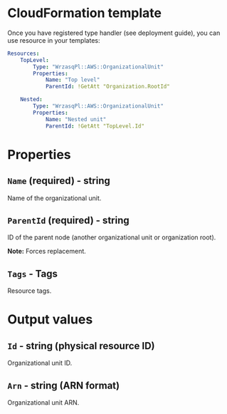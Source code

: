 <!---
# This file is part of the pl.wrzasq.cform.
#
# @license http://mit-license.org/ The MIT license
# @copyright 2021 © by Rafał Wrzeszcz - Wrzasq.pl.
-->

# CloudFormation template

Once you have registered type handler (see deployment guide), you can use resource in your templates:

```yaml
Resources:
    TopLevel:
        Type: "WrzasqPl::AWS::OrganizationalUnit"
        Properties:
            Name: "Top level"
            ParentId: !GetAtt "Organization.RootId"

    Nested:
        Type: "WrzasqPl::AWS::OrganizationalUnit"
        Properties:
            Name: "Nested unit"
            ParentId: !GetAtt "TopLevel.Id"
```

# Properties

## `Name` (required) - string

Name of the organizational unit.

## `ParentId` (required) - string

ID of the parent node (another organizational unit or organization root).

**Note:** Forces replacement.

## `Tags` - Tags

Resource tags.

# Output values

## `Id` - string (physical resource ID)

Organizational unit ID.

## `Arn` - string (ARN format)

Organizational unit ARN.
